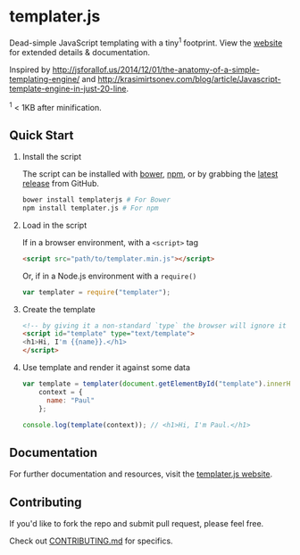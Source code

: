 # templater.js

Dead-simple JavaScript templating with a tiny<sup>1</sup> footprint. View the [website][homepage] for extended details & documentation.

Inspired by http://jsforallof.us/2014/12/01/the-anatomy-of-a-simple-templating-engine/ and http://krasimirtsonev.com/blog/article/Javascript-template-engine-in-just-20-line.

<sup>1</sup> < 1KB after minification.

## Quick Start

1. Install the script

    The script can be installed with [bower][bower], [npm][npm], or by grabbing the [latest release][latest] from GitHub.

    ```sh
    bower install templaterjs # For Bower
    npm install templater.js # For npm
    ```

2. Load in the script

    If in a browser environment, with a `<script>` tag
    ```html
    <script src="path/to/templater.min.js"></script>
    ```
    
    Or, if in a Node.js environment with a `require()`
    ```js
    var templater = require("templater");
    ```

3. Create the template

    ```html
    <!-- by giving it a non-standard `type` the browser will ignore it -->
    <script id="template" type="text/template">
    <h1>Hi, I'm {{name}}.</h1>
    </script>
    ```

4. Use template and render it against some data

    ```javascript
    var template = templater(document.getElementById("template").innerHTML),
        context = {
          name: "Paul"
        };

    console.log(template(context)); // <h1>Hi, I'm Paul.</h1>
    ```

## Documentation

For further documentation and resources, visit the [templater.js website][homepage].

## Contributing

If you'd like to fork the repo and submit pull request, please feel free.

Check out [CONTRIBUTING.md][CONTRIBUTING] for specifics.

[CONTRIBUTING]: https://github.com/Pinjasaur/templater.js/blob/master/CONTRIBUTING.md
[handlebars]: http://handlebarsjs.com/
[homepage]: http://pinjasaur.github.io/templater.js/
[bower]: https://bower.io/
[npm]: https://www.npmjs.com/
[latest]: https://github.com/Pinjasaur/templater.js/releases/latest
